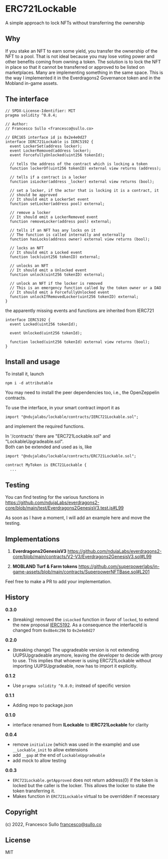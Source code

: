 # ERC721Lockable
A simple approach to lock NFTs without transferring the ownership

## Why

If you stake an NFT to earn some yield, you transfer the ownership of the NFT to a pool. That is not ideal because you may lose voting power and other benefits coming from owning a token. The solution is to lock the NFT in place so that it cannot be transferred or approved to be listed on marketplaces. Many are implementing something in the same space. This is the way I implemented it in the Everdragons2 Governance token and in the Mobland in-game assets.

## The interface

```solidity
// SPDX-License-Identifier: MIT
pragma solidity ^0.8.4;

// Author:
// Francesco Sullo <francesco@sullo.co>

// ERC165 interface id is 0x2e4e0d27
interface IERC721Lockable is IERC5192 {
  event LockerSet(address locker);
  event LockerRemoved(address locker);
  event ForcefullyUnlocked(uint256 tokenId);

  // tells the address of the contract which is locking a token
  function lockerOf(uint256 tokenID) external view returns (address);

  // tells if a contract is a locker
  function isLocker(address _locker) external view returns (bool);

  // set a locker, if the actor that is locking it is a contract, it
  // should be approved
  // It should emit a LockerSet event
  function setLocker(address pool) external;

  // remove a locker
  // It should emit a LockerRemoved event
  function removeLocker(address pool) external;

  // tells if an NFT has any locks on it
  // The function is called internally and externally
  function hasLocks(address owner) external view returns (bool);

  // locks an NFT
  // It should emit a Locked event
  function lock(uint256 tokenID) external;

  // unlocks an NFT
  // It should emit a Unlocked event
  function unlock(uint256 tokenID) external;

  // unlock an NFT if the locker is removed
  // This is an emergency function called by the token owner or a DAO
  // It should emit a ForcefullyUnlocked event
  function unlockIfRemovedLocker(uint256 tokenID) external;
}

```

the apparently missing events and functions are inherited from IERC721
``` solidity
interface IERC5192 {
  event Locked(uint256 tokenId);

  event Unlocked(uint256 tokenId);

  function locked(uint256 tokenId) external view returns (bool);
}
```

## Install and usage

To install it, launch 
``` 
npm i -d attributable
```

You may need to install the peer dependencies too, i.e., the OpenZeppelin contracts.

To use the interface, in your smart contract import it as

```solidity
import "@ndujalabs/lockable/contracts/IERC721Lockable.sol";
```

and implement the required functions.

In '/contracts' there are "ERC721Lockable.sol" and "LockableUpgradeable.sol".  
Both can be extended and used as is, like

```solidity
import "@ndujalabs/lockable/contracts/ERC721Lockable.sol";

contract MyToken is ERC721Lockable {
  ...
```


## Testing

You can find testing for the various functions in https://github.com/ndujaLabs/everdragons2-core/blob/main/test/Everdragons2GenesisV3.test.js#L99

As soon as I have a moment, I will add an example here and move the testing.

## Implementations

1. **Everdragons2GenesisV3** https://github.com/ndujaLabs/everdragons2-core/blob/main/contracts/V2-V3/Everdragons2GenesisV3.sol#L99

1. **MOBLAND Turf & Farm tokens** https://github.com/superpowerlabs/in-game-assets/blob/main/contracts/SuperpowerNFTBase.sol#L201

Feel free to make a PR to add your implementation.

## History

**0.3.0**
- (breaking) removed the `isLocked` function in favor of `locked`, to extend the new proposal [IERC5192](https://github.com/attestate/ERC5192/blob/main/src/IERC5192.sol). As a consequence the interfaceId is changed from `0xd8e4c296` to `0x2e4e0d27`

**0.2.0**
- (breaking change) The upgradeable version is not extending UUPSUpgradeable anymore, leaving the developer to decide with proxy to use. This implies that whoever is using ERC721Lockable without importing UUPSUpgradeable, now has to import it explicitly.

**0.1.2**
- Use `pragma solidity ^0.8.0;` instead of specific version

**0.1.1**
- Adding repo to package.json

**0.1.0**
- interface renamed from **ILockable** to **IERC721Lockable** for clarity

**0.0.4**
- remove `initialize` (which was used in the example) and use `__Lockable_init` to allow extensions
- add `__gap` at the end of `LockableUpgradeable`
- add mock to allow testing

**0.0.3**
- `ERC721Lockable.getApproved` does not return address(0) if the token is locked but the caller is the locker. This allows the locker to stake the token transferring it.
- Makes function in `ERC721Lockable` virtual to be overridden if necessary

## Copyright

(c) 2022, Francesco Sullo <francesco@sullo.co>

## License

MIT
